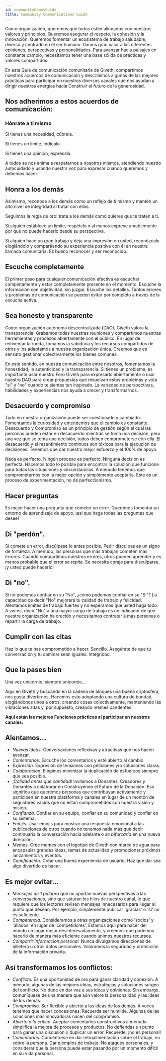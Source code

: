 ```yaml
---
id: communityCommsGuide
title: Community Communications Guide
---
```



Como organización, queremos que todos estén alineados con nuestros valores y principios. Queremos asegurar el respeto, la cohesión y la innovación. Queremos fomentar un ecosistema de trabajo saludable, diverso y centrado en el ser humano. Damos gran valor a las diferentes opiniones, perspectivas y personalidades. Para avanzar hacia paisajes en constante cambio, necesitamos tener una base sólida de prácticas y valores compartidos.

En esta Guía de comunicación comunitaria de Giveth, compartimos nuestros acuerdos de comunicación y describimos algunas de las mejores prácticas para participar en nuestros diversos canales que nos ayudan a dirigir nuestras energías hacia Construir el futuro de la generosidad.

## Nos adherimos a estos acuerdos de comunicación:

### Hónrate a ti mismo

Si tienes una necesidad, cúbrela.

Si tienes un límite, indícalo.

Si tienes una opinión, exprésala.

A todos se nos anima a respetarnos a nosotros mismos, atendiendo nuestro autocuidado y usando nuestra voz para expresar cuando queremos y debemos hacer.

## Honra a los demás

Asimismo, reconoce a los demás como un reflejo de ti mismo y mantén un alto nivel de integridad al tratar con ellos.

Seguimos la regla de oro: trata a los demás como quieres que te traten a ti.

Si alguien establece un límite, respételo o al menos exprese amablemente por qué no puede hacerlo desde su perspectiva.

Si alguien hace un gran trabajo y deja una impresión en usted, reconózcalo elogiándolo y compartiendo su experiencia positiva con él en nuestra llamada comunitaria. Es bueno reconocer y ser reconocido.

## Escuche completamente

El primer paso para cualquier comunicación efectiva es escuchar completamente y estar completamente presente en el momento. Escuche la información con objetividad, sin juzgar. Escuche los detalles. Tantos errores y problemas de comunicación se pueden evitar por completo a través de la escucha activa.

## Sea honesto y transparente

Como organización autónoma descentralizada (DAO), Giveth valora la transparencia. Grabamos todas nuestras reuniones y compartimos nuestras herramientas y procesos abiertamente con el público. En lugar de reinventar la rueda, tomamos la sabiduría y los recursos compartidos de otros y los adaptamos a nuestra organización única. Creemos que es sensato gestionar colectivamente los bienes comunes.

En este sentido, en nuestra comunicación entre nosotros, fomentamos la honestidad, la autenticidad y la transparencia. Si tienes un problema, es importante usar nuestro Foro Giveth para expresarlo abiertamente o usar nuestro DAO para crear propuestas que resuelvan estos problemas y vota "sí" y "no" cuando te sientas tan inspirado. La variedad de perspectivas, habilidades y experiencias nos ayuda a crecer y transformarnos.

## Desacuerdo y compromiso

Todo en nuestra organización puede ser cuestionado y cambiado. Fomentamos la curiosidad y entendemos que el cambio es constante. Desacuerdo y Compromiso es un principio de gestión según el cual las personas pueden estar en desacuerdo mientras se toma una decisión, pero una vez que se toma una decisión, todos deben comprometerse con ella. El desacuerdo y el resentimiento continuos son tóxicos para la ejecución de decisiones. Tenemos que dar nuestro mejor esfuerzo y el 100% de apoyo.

Nada es perfecto. Ningún proceso es perfecto. Ninguna decisión es perfecta. Hacemos todo lo posible para encontrar la solución que funcione para todas las situaciones y circunstancias. A menudo tenemos que comprometernos con la mejor opción y simplemente aceptarla. Este es un proceso de experimentación, no de perfeccionismo.

## Hacer preguntas

Es mejor hacer una pregunta que cometer un error. Queremos fomentar un entorno de aprendizaje de apoyo, ¡así que haga todas las preguntas que desee!

## Di "perdón".

Si comete un error, discúlpese lo antes posible. Pedir disculpas es un signo de fortaleza. A menudo, las personas que más trabajan cometen más errores. Cuando compartimos nuestros errores, otros pueden aprender y es menos probable que el error se repita. Se necesita coraje para disculparse, ¡y usted puede hacerlo!

## Di "no".

Si no podemos confiar en su "No", ¿cómo podemos confiar en su "Sí"? La capacidad de decir "No" mejorará tu calidad de trabajo y felicidad. Alentamos límites de trabajo fuertes y no esperamos que usted haga todo. A veces, decir "No" a una mayor carga de trabajo es un indicador de que nuestra organización ha crecido y necesitamos contratar a más personas o repartir la carga de trabajo.

## Cumplir con las citas

Haz lo que te has comprometido a hacer. Sencillo. Asegúrate de que tu conversación y tu caminar sean iguales. Integridad.

## Que la pases bien

Una vez unicornio, siempre unicornio...

Aquí en Giveth y buscando en la cadena de bloques una buena criptosfera, nos gusta divertirnos. Hacemos esto adoptando una cultura de bondad, elogiándonos unos a otros, creando cosas colectivamente, manteniendo las vibraciones altas y, por supuesto, creando memes candentes.

**Aquí están las mejores Funciones prácticas al participar en nuestros canales:**

## Alentamos...

- *Nuevas ideas.* Conversaciones reflexivas y atractivas que nos hacen avanzar.
- *Comentarios.* Escuche los comentarios y esté abierto al cambio.
- *Expresión.* Expresión de tensiones con peticiones y/o soluciones claras.
- *Colaboración.* Elegimos minimizar la duplicación de esfuerzos siempre que sea posible.
- *¡Calidad antes que cantidad!* Invitamos a Donantes, Creadores y Donantes a colaborar en Construyendo el Futuro de la Donación. Eso significa que queremos personas que contribuyan activamente y participen en nuestra plataforma y canales en lugar de un montón de seguidores vacíos que no están comprometidos con nuestra visión y misión.
- *Confianza.* Confiar en su equipo, confiar en su comunidad y confiar en su sistema.
- *Emojis.* Usar emojis para mostrar una respuesta emocional a las publicaciones de otros cuando no tenemos nada más que decir continuaría la conversación hacia adelante o *se bifurcaría* en una nueva dirección.
- *Memes*. Cree memes con el logotipo de Giveth con marca de agua para encapsular grandes ideas, temas de actualidad y promocionar próximos lanzamientos y eventos.
- *Gamificación.* Crear una buena experiencia de usuario. Haz que dar sea algo divertido de hacer.

## Es mejor evitar...

- *Mensajes de 1 palabra* que no aportan nuevas perspectivas a las conversaciones, sino que saturan los hilos de nuestro canal, lo que requiere que los lectores revisen mensajes innecesarios para llegar al punto que desean. Por ejemplo, simplemente publicar 'gracias' o 'sí' no es suficiente.
- *Competencia.* Consideramos a otras organizaciones como 'socios' y 'aliados' en lugar de 'competidores'. Estamos aquí para hacer del mundo un lugar mejor desinteresadamente, y creemos que podemos hacerlo de manera más eficiente cuando unimos nuestros recursos.
- *Compartir información personal.* Nunca divulgamos direcciones de billetera u otros datos personales. Valoramos la seguridad y protección de la información privada.

## Así transformamos los conflictos:

- *Conflicto.* Es una oportunidad de oro para ganar claridad y conexión. A menudo, algunas de las mejores ideas, estrategias y soluciones surgen del conflicto. No dude en dar voz a sus ideas y opiniones. Sin embargo, comuníquese de una manera que aún valore la personalidad y las ideas de los demás.
- *Compromiso.* Ser flexible y abierto a las ideas de los demás. A veces tenemos que hacer concesiones. Recuerda ser humilde. Algunas de las soluciones más innovadoras nacen del compromiso.
- *Abierto a la crítica.* Aceptar comentarios constructivos a menudo simplifica la mejora de procesos y productos. No defiendas un punto para ganar una discusión o duplicar un error. Recuerde, ¡no es personal!
- *Comentarios.* Concéntrese en dar retroalimentación sobre el trabajo, no sobre la persona. Dar ejemplos de trabajo. No ataques personales, y considerar que la persona puede estar pasando por un momento difícil en su vida personal.
